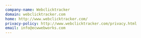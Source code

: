 ```yaml
---
company-name: Webclicktracker
domain: webclicktracker.com
home: http://www.webclicktracker.com/
privacy-policy: http://www.webclicktracker.com/privacy.html
email: info@ecwwebworks.com
---
```





